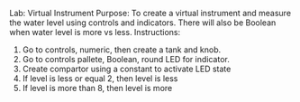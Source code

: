 Lab: Virtual Instrument
Purpose: To create a virtual instrument and measure the water level using controls and indicators. There will also be Boolean when water level is more vs less.
Instructions:
1. Go to controls, numeric, then create a tank and knob.
2. Go to controls pallete, Boolean, round LED for indicator.
3. Create compartor using a constant to activate LED state
4. If level is less or equal 2, then level is less
5. If level is more than 8, then level is more
